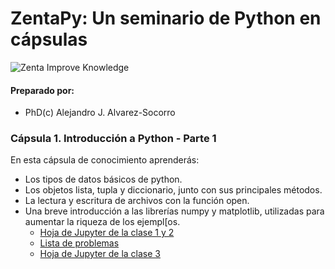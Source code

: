 # ZentaPy: Un seminario de Python en cápsulas
![Zenta Improve Knowledge](https://raw.githubusercontent.com/ajalvarez/iaparahumanos/master/ZiK.png)

#### Preparado por:
* PhD(c) Alejandro J. Alvarez-Socorro

### Cápsula 1. Introducción a Python - Parte 1
En esta cápsula de conocimiento aprenderás:

* Los tipos de datos básicos de python.
* Los objetos lista, tupla y diccionario, junto con sus principales métodos.
* La lectura y escritura de archivos con la función open.
* Una breve introducción a las librerías numpy y matplotlib, utilizadas para aumentar la riqueza de los ejempl[os.
  * [Hoja de Jupyter de la clase 1 y 2](https://github.com/ajalvarez/zentapython/blob/master/Clase_1_y_2.ipynb)
  * [Lista de problemas](https://docs.google.com/presentation/d/1Ixr1YkPv8KAhaTdfMwhu8eF_JPNLqEh8l6C_B_36qpI/edit?usp=sharing)
  * [Hoja de Jupyter de la clase 3](https://github.com/ajalvarez/zentapython/blob/master/Clase_3.ipynb)


